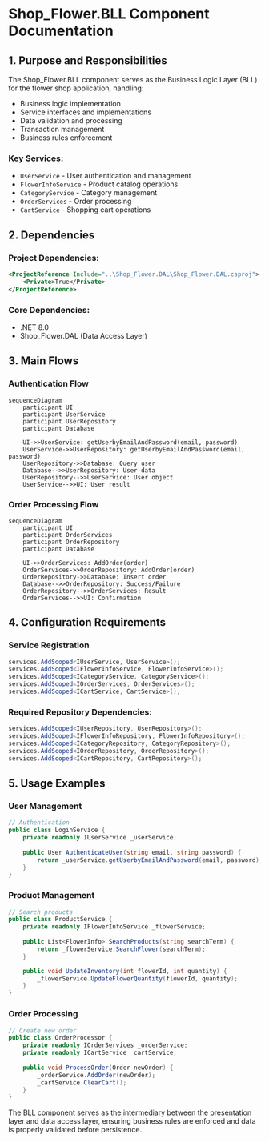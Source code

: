 # Shop_Flower.BLL Component Documentation

## 1. Purpose and Responsibilities

The Shop_Flower.BLL component serves as the Business Logic Layer (BLL) for the flower shop application, handling:

- Business logic implementation
- Service interfaces and implementations
- Data validation and processing
- Transaction management
- Business rules enforcement

### Key Services:
- `UserService` - User authentication and management
- `FlowerInfoService` - Product catalog operations
- `CategoryService` - Category management
- `OrderServices` - Order processing
- `CartService` - Shopping cart operations

## 2. Dependencies

### Project Dependencies:
```xml
<ProjectReference Include="..\Shop_Flower.DAL\Shop_Flower.DAL.csproj">
    <Private>True</Private>
</ProjectReference>
```

### Core Dependencies:
- .NET 8.0
- Shop_Flower.DAL (Data Access Layer)

## 3. Main Flows

### Authentication Flow
```mermaid
sequenceDiagram
    participant UI
    participant UserService
    participant UserRepository
    participant Database

    UI->>UserService: getUserbyEmailAndPassword(email, password)
    UserService->>UserRepository: getUserbyEmailAndPassword(email, password)
    UserRepository->>Database: Query user
    Database-->>UserRepository: User data
    UserRepository-->>UserService: User object
    UserService-->>UI: User result
```

### Order Processing Flow
```mermaid
sequenceDiagram
    participant UI
    participant OrderServices
    participant OrderRepository
    participant Database

    UI->>OrderServices: AddOrder(order)
    OrderServices->>OrderRepository: AddOrder(order)
    OrderRepository->>Database: Insert order
    Database-->>OrderRepository: Success/Failure
    OrderRepository-->>OrderServices: Result
    OrderServices-->>UI: Confirmation
```

## 4. Configuration Requirements

### Service Registration
```csharp
services.AddScoped<IUserService, UserService>();
services.AddScoped<IFlowerInfoService, FlowerInfoService>();
services.AddScoped<ICategoryService, CategoryService>();
services.AddScoped<IOrderServices, OrderServices>();
services.AddScoped<ICartService, CartService>();
```

### Required Repository Dependencies:
```csharp
services.AddScoped<IUserRepository, UserRepository>();
services.AddScoped<IFlowerInfoRepository, FlowerInfoRepository>();
services.AddScoped<ICategoryRepository, CategoryRepository>();
services.AddScoped<IOrderRepository, OrderRepository>();
services.AddScoped<ICartRepository, CartRepository>();
```

## 5. Usage Examples

### User Management
```csharp
// Authentication
public class LoginService {
    private readonly IUserService _userService;
    
    public User AuthenticateUser(string email, string password) {
        return _userService.getUserbyEmailAndPassword(email, password);
    }
}
```

### Product Management
```csharp
// Search products
public class ProductService {
    private readonly IFlowerInfoService _flowerService;
    
    public List<FlowerInfo> SearchProducts(string searchTerm) {
        return _flowerService.SearchFlower(searchTerm);
    }

    public void UpdateInventory(int flowerId, int quantity) {
        _flowerService.UpdateFlowerQuantity(flowerId, quantity);
    }
}
```

### Order Processing
```csharp
// Create new order
public class OrderProcessor {
    private readonly IOrderServices _orderService;
    private readonly ICartService _cartService;
    
    public void ProcessOrder(Order newOrder) {
        _orderService.AddOrder(newOrder);
        _cartService.ClearCart();
    }
}
```

The BLL component serves as the intermediary between the presentation layer and data access layer, ensuring business rules are enforced and data is properly validated before persistence.
